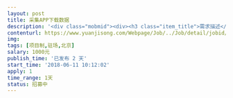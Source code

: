 ```yaml
---                
layout: post       
title: 采集APP下载数据           
description: '<div class="mobmid"><div><h3 class="item_title">需求描述</h3><p>逆向工程师：<br/>采集百度手机助手的app下载量数据，要求是实战经验丰富<br/>时间：大约3小时（日期时间可商榷）</p></div><!--info end--></div>'     
contenturl: https://www.yuanjisong.com/Webpage/Job/../Job/detail/jobid/101557      
img:              
tags: [项目制,驻场,北京]            
salary: 1000元          
publish_time: '已发布 2 天'         
start_time: '2018-06-11 10:12:02'           
apply: 1                   
time_range: 1天              
status: 招募中                  
---                 
```

